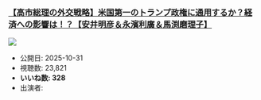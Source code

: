 ### [【高市総理の外交戦略】米国第一のトランプ政権に通用するか？経済への影響は！？【安井明彦＆永濱利廣＆馬渕磨理子】](https://www.youtube.com/watch?v=bIH6b9Kjp5o)
[![](https://img.youtube.com/vi/bIH6b9Kjp5o/sddefault.jpg)](https://www.youtube.com/watch?v=bIH6b9Kjp5o)
-   公開日: 2025-10-31
-   視聴数: 23,821
-   **いいね数: 328**
-   出演者: 
